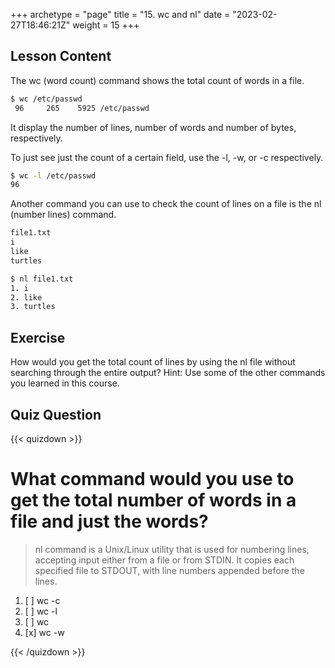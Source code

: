 +++
archetype = "page"
title = "15. wc and nl"
date = "2023-02-27T18:46:21Z"
weight = 15
+++

## Lesson Content

The wc (word count) command shows the total count of words in a file. 

```bash
$ wc /etc/passwd
 96     265    5925 /etc/passwd
```

It display the number of lines, number of words and number of bytes, respectively.

To just see just the count of a certain field, use the -l, -w, or -c respectively. 

```bash
$ wc -l /etc/passwd
96
```

Another command you can use to check the count of lines on a file is the nl (number lines) command. 

```bash
file1.txt
i
like
turtles
```

```bash
$ nl file1.txt
1. i
2. like
3. turtles
```

## Exercise

How would you get the total count of lines by using the nl file without searching through the entire output? Hint: Use some of the other commands you learned in this course.

## Quiz Question

{{< quizdown >}}

# What command would you use to get the total number of words in a file and just the words?

> nl command is a Unix/Linux utility that is used for numbering lines, accepting input either from a file or from STDIN. It copies each specified file to STDOUT, with line numbers appended before the lines. 

1. [ ] wc -c
2. [ ] wc -l
3. [ ] wc
4. [x] wc -w 


{{< /quizdown >}}
